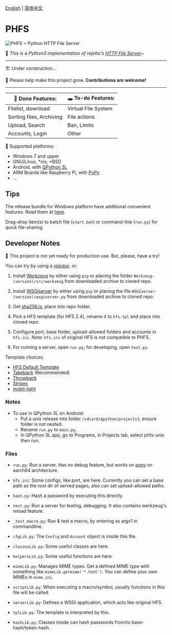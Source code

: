 [English](./README.md) | [简体中文](./README-zh-CN.md)

# PHFS

![PHFS ~ Python HTTP File Server](https://repository-images.githubusercontent.com/367633470/9c58d900-d6c2-11eb-8afc-b1d42e698c22)

💫 *This is a Python3 implementation of rejetto's [HTTP File Server](https://github.com/rejetto/hfs2)~*

----
🏗 Under construction...

🎉 Please help make this project grow. **Contributions are welcome!**

----

| 👏 Done Features: | 🕳 To-do Features: |
| ---- | ---- |
| Filelist, download | Virtual File System |
| Sorting files, Archiving | File actions |
| Upload, Search | Ban, Limits |
| Accounts, Login | Other |


🍉 Supported platforms:

- Windows 7 and upper
- GNU/Linux, *nix, *BSD
- Android, with [QPython 3L](https://www.qpython.org/)
- ARM Boards like Raspberry Pi, with [PyPy](https://www.pypy.org/)
- ...

## Tips

The release bundle for Windows platform have additional convenient features. Read them at [here](https://github.com/NaitLee/phfs-bundler-win).

Drag-drop item(s) to batch file (`start.bat`) or command-line (`run.py`) for quick file-sharing.

## Developer Notes

👀 This project is not yet ready for production use. But, please, have a try!

You can try by using a *[release](https://github.com/NaitLee/PHFS/releases)*, or:

1. Install [Werkzeug](https://pypi.org/project/Werkzeug/#files) by either using `pip` or placing the folder `Werkzeug-(version)/src/werkzeug` from downloaded archive to cloned repo.

2. Install [WSGIserver](https://pypi.org/project/WSGIserver/#files) by either using `pip` or placing the file `WSGIserver-(version)/wsgiserver.py` from downloaded archive to cloned repo.

3. Get [sha256.js](https://github.com/AndersLindman/SHA256), place into repo folder.

4. Pick a HFS template (for HFS 2.4), rename it to `hfs.tpl` and place into cloned repo.

5. Configure port, base folder, upload-allowed folders and accounts in `hfs.ini`. Note: `hfs.ini` of original HFS is not compatible to PHFS.

6. For running a server, open `run.py`; for developing, open `test.py`.

Template choices:

- [HFS Default Template](https://github.com/rejetto/hfs2/raw/master/default.tpl)
- [Takeback](https://github.com/NaitLee/Takeback-HFS-Template/releases/latest) (Recommended)
- [Throwback](http://rejetto.com/forum/index.php?topic=12055.0)
- [Stripes](http://rejetto.com/forum/index.php?topic=13415.0)
- [mobil-light](http://rejetto.com/forum/index.php?topic=11754.msg1066583#msg1066583)

### Notes

- To use in QPython 3L on Android:
  - Put a unix release into folder `/sdcard/qpython/projects3`, ensure folder is not nested.
  - Rename `run.py` to `main.py`.
  - In QPython 3L app, go to Programs, in Projects tab, select phfs-unix then run.

### Files

- `run.py`: Run a server. Has no debug feature, but works on [pypy](https://www.pypy.org/) on aarch64 architecture.
- `hfs.ini`: Some configs, like port, are here. Currently you can set a base path as the root dir of served pages, also can set upload-allowed paths.
- `hash.py`: Hash a password by executing this directly.

- `test.py`: Run a server for testing, debugging. It also contains werkzeug's reload feature.
- `_test_macro.py`: Run & test a macro, by entering as argv1 in commandline.

- `cfgLib.py`: The `Config` and `Account` object is inside this file.
- `classesLib.py`: Some useful classes are here.
- `helpersLib.py`: Some useful functions are here.
- `mimeLib.py`: Manages MIME types. Get a defined MIME type with something like `mimeLib.getmime('*.html')`. You can define your own MIMEs in `mime.ini`.
- `scriptLib.py`: When executing a macro/symbol, usually functions in this file will be called.
- `serverLib.py`: Defines a WSGI application, which acts like original HFS.
- `tplLib.py`: The template is interpreted by this.
- `hashLib.py`: Classes inside can hash passwords from/to base-hash/token-hash.